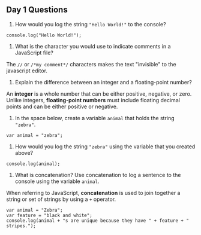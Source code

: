 ## Day 1 Questions

1. How would you log the string `"Hello World!"` to the console?

```
console.log("Hello World!");

```

1. What is the character you would use to indicate comments in a JavaScript file?

The `//` or `/*my comment*/` characters makes the text "invisible" to the javascript editor.

1. Explain the difference between an integer and a floating-point number?

An **integer** is a whole number that can be either positive, negative, or zero. Unlike integers, **floating-point numbers** must include floating decimal points and can be either positive or negative.

1. In the space below, create a variable `animal` that holds the string `"zebra"`.

```
var animal = "zebra";

```

1. How would you log the string `"zebra"` using the variable that you created above?

```
console.log(animal);

```

1. What is concatenation? Use concatenation to log a sentence to the console using the variable `animal`.

When referring to JavaScript, **concatenation** is used to join together a string or set of strings by using a `+` operator.

```
var animal = "Zebra";
var feature = "black and white";
console.log(animal + "s are unique because they have " + feature + " stripes.");

```
